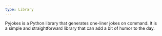 ```yaml
---
type: Library
---
```


Pyjokes is a Python library that generates one-liner jokes on command. It is a simple and straightforward library that can add a bit of humor to the day.